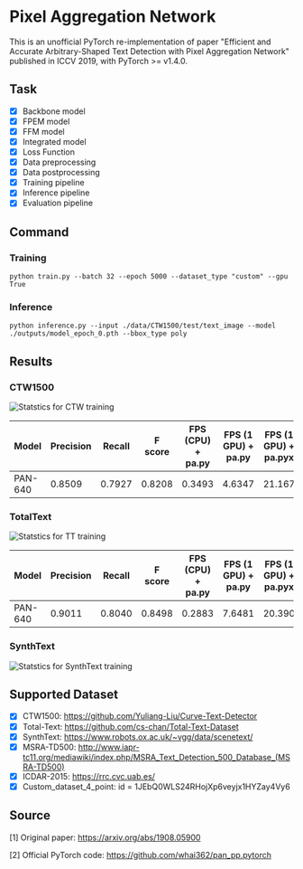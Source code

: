 # Pixel Aggregation Network

This is an unofficial PyTorch re-implementation of paper "Efficient and Accurate Arbitrary-Shaped Text Detection with Pixel Aggregation Network" published in ICCV 2019, with PyTorch >= v1.4.0.

## Task

- [x] Backbone model
- [x] FPEM model
- [x] FFM model
- [x] Integrated model
- [x] Loss Function
- [x] Data preprocessing
- [x] Data postprocessing
- [x] Training pipeline
- [x] Inference pipeline
- [x] Evaluation pipeline

## Command

### Training

``
python train.py --batch 32 --epoch 5000 --dataset_type "custom" --gpu True
``

### Inference

``
python inference.py --input ./data/CTW1500/test/text_image --model ./outputs/model_epoch_0.pth --bbox_type poly
``

## Results

### CTW1500
![Statstics for CTW training](https://github.com/liuch37/pan-pytorch/blob/master/misc/ctw_statistics.png)

Model   | Precision | Recall | F score | FPS (CPU) + pa.py   | FPS (1 GPU) + pa.py | FPS (1 GPU) + pa.pyx |
------- | --------- | ------ | ------- | ------------------- | ------------------- | -------------------- |
PAN-640 | 0.8509    | 0.7927 | 0.8208  | 0.3493              | 4.6347              | 21.167               |

### TotalText
![Statstics for TT training](https://github.com/liuch37/pan-pytorch/blob/master/misc/tt_statistics.png)

Model   | Precision | Recall | F score | FPS (CPU) + pa.py   | FPS (1 GPU) + pa.py | FPS (1 GPU) + pa.pyx |
------- | --------- | ------ | ------- | ------------------- | ------------------- | -------------------- |
PAN-640 | 0.9011    | 0.8040 | 0.8498  | 0.2883              | 7.6481              | 20.390               |

### SynthText
![Statstics for SynthText training](https://github.com/liuch37/pan-pytorch/blob/master/misc/synthtext_statistics.png)

## Supported Dataset

- [x] CTW1500: https://github.com/Yuliang-Liu/Curve-Text-Detector
- [x] Total-Text: https://github.com/cs-chan/Total-Text-Dataset
- [x] SynthText: https://www.robots.ox.ac.uk/~vgg/data/scenetext/
- [x] MSRA-TD500: http://www.iapr-tc11.org/mediawiki/index.php/MSRA_Text_Detection_500_Database_(MSRA-TD500)
- [x] ICDAR-2015: https://rrc.cvc.uab.es/
- [x] Custom_dataset_4_point: id = 1JEbQ0WLS24RHojXp6veyjx1HYZay4Vy6

## Source

[1] Original paper: https://arxiv.org/abs/1908.05900

[2] Official PyTorch code: https://github.com/whai362/pan_pp.pytorch

